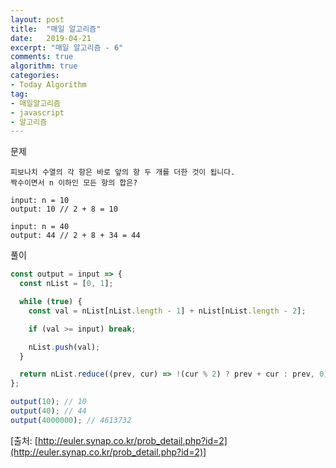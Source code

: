 ```yaml
---
layout: post
title:  "매일 알고리즘"
date:   2019-04-21
excerpt: "매일 알고리즘 - 6"
comments: true
algorithm: true
categories:
- Today Algorithm
tag:
- 매일알고리즘
- javascript
- 알고리즘
---
```


문제
```
피보나치 수열의 각 항은 바로 앞의 항 두 개를 더한 것이 됩니다.
짝수이면서 n 이하인 모든 항의 합은?

input: n = 10
output: 10 // 2 + 8 = 10

input: n = 40
output: 44 // 2 + 8 + 34 = 44
```

풀이
```javascript
const output = input => {
  const nList = [0, 1];

  while (true) {
    const val = nList[nList.length - 1] + nList[nList.length - 2];

    if (val >= input) break;

    nList.push(val);
  }

  return nList.reduce((prev, cur) => !(cur % 2) ? prev + cur : prev, 0);
};

output(10); // 10
output(40); // 44
output(4000000); // 4613732
```

[출처: [http://euler.synap.co.kr/prob_detail.php?id=2](http://euler.synap.co.kr/prob_detail.php?id=2)]
